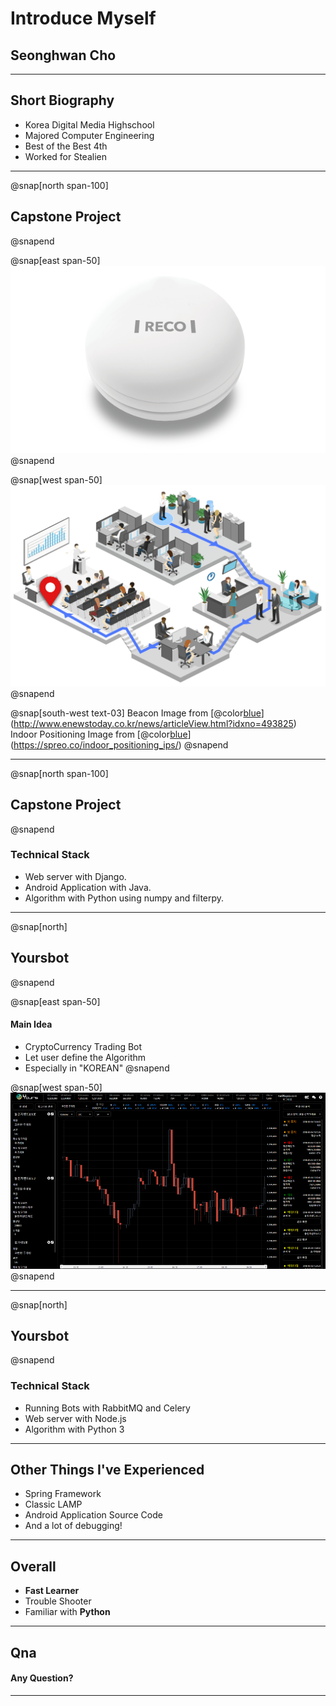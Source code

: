 # Introduce Myself
## Seonghwan Cho

---
## Short Biography
- Korea Digital Media Highschool
- Majored Computer Engineering
- Best of the Best 4th
- Worked for Stealien

---
@snap[north span-100]
## Capstone Project
@snapend

@snap[east span-50]
![](assets/img/beacon.png)
@snapend

@snap[west span-50]
![](assets/img/indoor_positioning.png)
@snapend


@snap[south-west text-03]
Beacon Image from [@color[blue](RECO)](http://www.enewstoday.co.kr/news/articleView.html?idxno=493825)
Indoor Positioning Image from [@color[blue](SPREO)](https://spreo.co/indoor_positioning_ips/)
@snapend

---
@snap[north span-100]
## Capstone Project
@snapend

### Technical Stack

- Web server with Django.
- Android Application with Java.
- Algorithm with Python using numpy and filterpy.

---
@snap[north]
## Yoursbot
@snapend

@snap[east span-50]
#### Main Idea
- CryptoCurrency Trading Bot
- Let user define the Algorithm
- Especially in "KOREAN"
@snapend

@snap[west span-50]
![](assets/img/yours_chart.png)
@snapend

---
@snap[north]
## Yoursbot
@snapend

### Technical Stack

- Running Bots with RabbitMQ and Celery
- Web server with Node.js
- Algorithm with Python 3

---
## Other Things I've Experienced

- Spring Framework
- Classic LAMP
- Android Application Source Code
- And a lot of debugging!

---

## Overall

- **Fast Learner**
- Trouble Shooter
- Familiar with **Python**

---

## Qna

#### Any Question?

---
